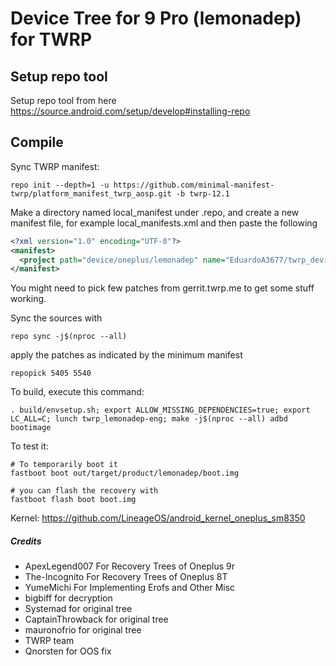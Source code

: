 # Device Tree for 9 Pro (lemonadep) for TWRP

## Setup repo tool
Setup repo tool from here https://source.android.com/setup/develop#installing-repo

## Compile

Sync TWRP manifest:

```
repo init --depth=1 -u https://github.com/minimal-manifest-twrp/platform_manifest_twrp_aosp.git -b twrp-12.1

```

Make a directory named local_manifest under .repo, and create a new manifest file, for example local_manifests.xml
and then paste the following

```xml
<?xml version="1.0" encoding="UTF-8"?>
<manifest>
  <project path="device/oneplus/lemonadep" name="EduardoA3677/twrp_device_oneplus_lemonadep" remote="github" revision="a12" />
</manifest>
```
You might need to pick few patches from gerrit.twrp.me to get some stuff working.

Sync the sources with

```
repo sync -j$(nproc --all)
```
apply the patches as indicated by the minimum manifest
```
repopick 5405 5540
```
To build, execute this command:

```
. build/envsetup.sh; export ALLOW_MISSING_DEPENDENCIES=true; export LC_ALL=C; lunch twrp_lemonadep-eng; make -j$(nproc --all) adbd bootimage
```

To test it:

```
# To temporarily boot it
fastboot boot out/target/product/lemonadep/boot.img 

# you can flash the recovery with
fastboot flash boot boot.img
```

Kernel: https://github.com/LineageOS/android_kernel_oneplus_sm8350

##### Credits
- ApexLegend007 For Recovery Trees of Oneplus 9r
- The-Incognito For Recovery Trees of Oneplus 8T
- YumeMichi For Implementing Erofs and Other Misc
- bigbiff for decryption
- Systemad for original tree
- CaptainThrowback for original tree
- mauronofrio for original tree
- TWRP team
- Qnorsten for OOS fix
